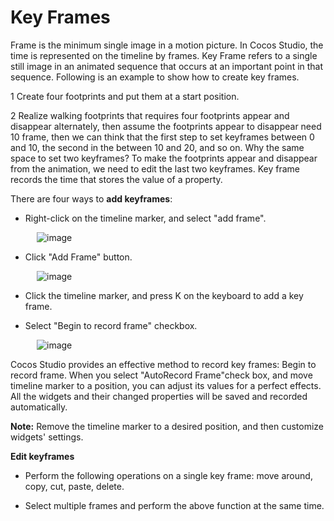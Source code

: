 # Key Frames 

Frame is the minimum single image in a motion picture. In Cocos Studio, the time is represented on the timeline by frames. Key Frame refers to a single still image in an animated sequence that occurs at an important point in that sequence. Following is an example to show how to create key frames.

1 Create four footprints and put them at a start position.

2 Realize walking footprints that requires four footprints appear and disappear alternately, then assume the footprints appear to disappear need 10 frame, then we can think that the first step to set keyframes between 0 and 10, the second in the between 10 and 20, and so on. Why the same space to set two keyframes? To make the footprints appear and disappear from the animation, we need to edit the last two keyframes. Key frame records the time that stores the value of a property.

There are four ways to **add keyframes**:

- Right-click on the timeline marker, and select "add frame".

&emsp;&emsp;&emsp;![image](../../studio-img/Animation/InsertKeyframe/image004.png)

- Click "Add Frame" button.

&emsp;&emsp;&emsp;![image](../../studio-img/Animation/InsertKeyframe/image008.png)

- Click the timeline marker, and press K on the keyboard to add a key frame.

- Select "Begin to record frame" checkbox.

&emsp;&emsp;&emsp;![image](../../studio-img/Animation/InsertKeyframe/image006.png)

Cocos Studio provides an effective method to record key frames: Begin to record frame. When you select "AutoRecord Frame"check box, and move timeline marker to a position, you can adjust its values for a perfect effects. All the widgets and their changed properties will be saved and recorded automatically.

**Note:** Remove the timeline marker to a desired position, and then customize widgets' settings.

**Edit keyframes**

- Perform the following operations on a single key frame: move around, copy, cut, paste, delete.

- Select multiple frames and perform the above function at the same time.
